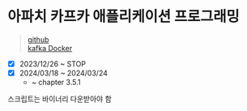 # 아파치 카프카 애플리케이션 프로그래밍

> [github](https://github.com/bjpublic/apache-kafka-with-java)  
> [kafka Docker](https://hub.docker.com/r/apache/kafka)  

- [x] 2023/12/26 ~ STOP
- [x] 2024/03/18 ~ 2024/03/24
  - ~ chapter 3.5.1

스크립트는 바이너리 다운받아야 함
